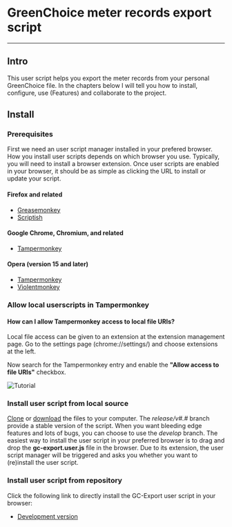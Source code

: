 # GreenChoice meter records export script
---

## Intro
This user script helps you export the meter records from your personal GreenChoice file. In the chapters below I will tell
you how to install, configure, use (Features) and collaborate to the project.

## Install
### Prerequisites
First we need an user script manager installed in your prefered browser. How you install user scripts depends on which browser you use. Typically, you will need to install a browser extension. Once user scripts are enabled in your browser, it should be as simple as clicking the URL to install or update your script.

#### Firefox and related
* [Greasemonkey](https://addons.mozilla.org/firefox/addon/greasemonkey/)
* [Scriptish](https://addons.mozilla.org/firefox/addon/scriptish/)

#### Google Chrome, Chromium, and related
* [Tampermonkey](https://chrome.google.com/webstore/detail/tampermonkey/dhdgffkkebhmkfjojejmpbldmpobfkfo)

#### Opera (version 15 and later)
* [Tampermonkey](https://addons.opera.com/extensions/details/tampermonkey-beta/)
* [Violentmonkey](https://addons.opera.com/extensions/details/violent-monkey/)

### Allow local userscripts in Tampermonkey

#### How can I allow Tampermonkey access to local file URIs?

Local file access can be given to an extension at the extension management page. Go to the settings page (chrome://settings/) and choose extensions at the left.

Now search for the Tampermonkey entry and enable the **"Allow access to file URIs"** checkbox.

![Tutorial](http://tampermonkey.net/images/animated/allow_access_to_file_urls.gif)

### Install user script from local source
[Clone](https://dev.nullpointer.nl/energy/gc-export) or [download](https://dev.nullpointer.nl/energy/gc-export/branches) the files to your computer. The *release/v\#.\#* branch provide a stable version of the script. When you want bleeding edge features and lots of bugs, you can choose to use the *develop* branch.
The easiest way to install the user script in your preferred browser is to drag and drop the **gc-export.user.js** file in the browser. Due to its extension, the user script manager will be triggered and asks you whether you want to (re)install the user script.

### Install user script from repository
Click the following link to directly install the GC-Export user script in your browser:

* [Development version](https://dev.nullpointer.nl/energy/gc-export/raw/develop/gc-export.user.js)
